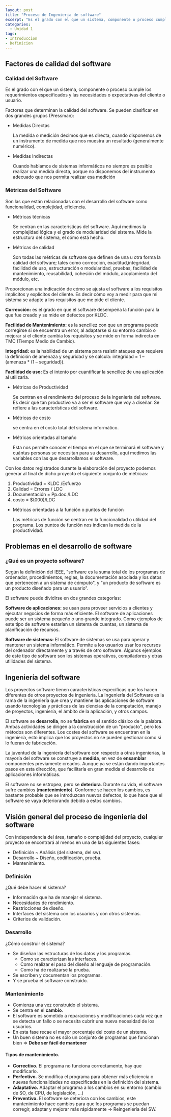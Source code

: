 ```yaml
---
layout: post
title: "Proceso de Ingenieria de software"
excerpt: "Es el grado con el que un sistema, componente o proceso cumple los requerimientos especificados y las necesidades o expectativas del cliente o usuario."
categories:
  - Unidad 1
tags:
- Introduccion
- Definicion
---
```


## Factores de calidad del software

### Calidad del Software

Es el grado con el que un sistema, componente o proceso cumple los requerimientos especificados y las necesidades o expectativas del cliente o usuario.

Factores que determinan la calidad del software. Se pueden clasificar en dos grandes grupos (Pressman):

* Medidas Directas

    La medida o medición decimos que es directa, cuando disponemos de un instrumento de medida que nos muestra un resultado (generalmente numérico).

* Medidas Indirectas

    Cuando hablamos de sistemas informáticos no siempre es posible realizar una medida directa, porque no disponemos del instrumento adecuado que nos permita realizar esa medición

### Métricas del Software

Son las que están relacionadas con el desarrollo del software como funcionalidad, complejidad, eficiencia.

* Métricas técnicas

    Se centran en las características del software. Aquí medimos la complejidad lógica y el grado de modularidad del sistema. Mide la estructura del sistema, el cómo está hecho.

* Métricas de calidad

    Son todas las métricas de software que definen de una u otra forma la calidad del software; tales como corrección, exactitud,integridad, facilidad de uso, estructuración o modularidad, pruebas, facilidad de mantenimiento, reusabilidad, cohesión del módulo, acoplamiento del módulo, etc.

Proporcionan una indicación de cómo se ajusta el software a los requisitos implícitos y explícitos del cliente. Es decir cómo voy a medir para que mi sistema se adapte a los requisitos que me pide el cliente.

**Corrección:** es el grado en que el software desempeña la función para la que fue creado y se mide en defectos por KLDC.

**Facilidad de Mantenimiento:** es la sencillez con que un programa puede corregirse si se encuentra un error, al adaptarse si su entorno cambio o mejorar si el cliente cambia los requisitos y se mide en forma indirecta en TMC (Tiempo Medio de Cambio).

**Integridad:** es la habilidad de un sistema para resistir ataques que requiere la definición de amenaza y seguridad y se calcula: integridad = 1 – (amenaza * (1 – seguridad)).

**Facilidad de uso:** Es el intento por cuantificar la sencillez de una aplicación al utilizarla.

* Métricas de Productividad

    Se centran en el rendimiento del proceso de la ingeniería del software. Es decir qué tan productivo va a ser el software que voy a diseñar. Se refiere a las características del software.

* Métricas de costo

    se centra en el costo total del sistema informático.

* Métricas orientadas al tamaño

    Esta nos permite conocer el tiempo en el que se terminará el software y cuántas personas se necesitan para su desarrollo, aquí medimos las variables con las que desarrollamos el software.

Con los datos registrados durante la elaboración del proyecto podemos generar al final de dicho proyecto el siguiente conjunto de métricas:

1. Productividad = KLDC /Esfuerzo
2. Calidad = Errores / LDC
3. Documentación = Pp.doc./LDC
4. costo = $(000)/LDC

* Métricas orientadas a la función o puntos de función

    Las métricas de función se centran en la funcionalidad o utilidad del programa. Los puntos de función nos indican la medida de la productividad.

## Problemas en el desarrollo de software

### ¿Qué es un proyecto software?

Según la definición del IEEE, "software es la suma total de los programas de ordenador, procedimientos, reglas, la documentación asociada y los datos que pertenecen a un sistema de cómputo", y "un producto de software es un producto diseñado para un usuario".

El software puede dividirse en dos grandes categorías:

**Software de aplicaciones:** se usan para proveer servicios a clientes y ejecutar negocios de forma más eficiente. El software de aplicaciones puede ser un sistema pequeño o uno grande integrado. Como ejemplos de este tipo de software estarían un sistema de cuentas, un sistema de planificación de recursos.

**Software de sistemas:** El software de sistemas se usa para operar y mantener un sistema informático. Permite a los usuarios usar los recursos del ordenador directamente y a través de otro software. Algunos ejemplos de este tipo de software son los sistemas operativos, compiladores y otras utilidades del sistema.

## Ingeniería del software

Los proyectos software tienen características específicas que los hacen diferentes de otros proyectos de ingeniería. La Ingeniería del Software es la rama de la ingeniería que crea y mantiene las aplicaciones de software usando tecnologías y prácticas de las ciencias de la computación, manejo de proyectos, ingeniería, el ámbito de la aplicación, y otros campos.

El software se **desarrolla**, no se **fabrica** en el sentido clásico de la palabra. Ambas actividades se dirigen a la construcción de un "producto", pero los métodos son diferentes. Los costes del software se encuentran en la ingeniería, esto implica que los proyectos no se pueden gestionar como si lo fueran de fabricación.

La juventud de la ingeniería del software con respecto a otras ingenierías, la mayoría del software se construye a **medida**, en vez de **ensamblar** componentes previamente creados. Aunque ya se están dando importantes pasos en esta dirección, que facilitaría en gran medida el desarrollo de aplicaciones informáticas.

El software no se estropea, pero se **deteriora**. Durante su vida, el software sufre cambios (**mantenimiento**). Conforme se hacen los cambios, es bastante probable que se introduzcan nuevos defectos, lo que hace que el software se vaya deteriorando debido a estos cambios.

## Visión general del proceso de ingeniería del software

Con independencia del área, tamaño o complejidad del proyecto, cualquier proyecto se encontrará al menos en una de las siguientes fases:

* Definición ~ Análisis (del sistema, del sw).
* Desarrollo ~ Diseño, codificación, prueba.
* Mantenimiento.

### Definición

¿Qué debe hacer el sistema?

* Información que ha de manejar el sistema.
* Necesidades de rendimiento.
* Restricciones de diseño.
* Interfaces del sistema con los usuarios y con otros sistemas.
* Criterios de validación.

### Desarrollo

¿Cómo construir el sistema?

* Se diseñan las estructuras de los datos y los programas.
    * Como se caracterizan las interfaces.
    * Como realizar el paso del diseño al lenguaje de programación.
    * Como ha de realizarse la prueba.
* Se escriben y documentan los programas.
* Y se prueba el software construido.

### Mantenimiento

* Comienza una vez construido el sistema.
* Se centra en el **cambio**.
* El software es sometido a reparaciones y modificaciones cada vez que se detecta un fallo o se necesita cubrir una nueva necesidad de los usuarios.
* En esta fase recae el mayor porcentaje del costo de un sistema.
* Un buen sistema no es sólo un conjunto de programas que funcionan bien => **Debe ser fácil de mantener**

#### Tipos de mantenimiento.

* **Correctivo.** El programa no funciona correctamente, hay que modificarlo.
* **Perfectivo.** Se modifica el programa para obtener más eficiencia o nuevas funcionalidades no especificadas en la definición del sistema.
* **Adaptativo.** Adaptar el programa a los cambios en su entorno (cambio de SO, de CPU, de legislación, …)
* **Preventivo.** El software se deteriora con los cambios, este mantenimiento hace cambios para que los programas se puedan corregir, adaptar y mejorar más rápidamente -> Reingeniería del SW.